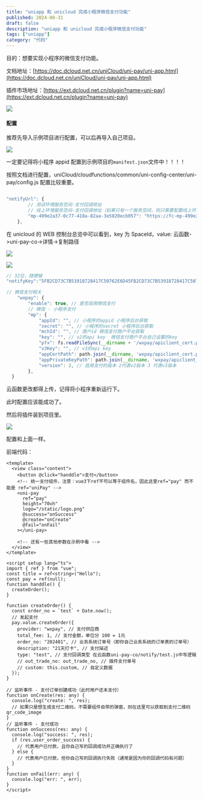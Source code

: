 ```yaml
---
title: "uniapp 和 unicloud 完成小程序微信支付功能"
published: 2024-08-31
draft: false
description: "uniapp 和 unicloud 完成小程序微信支付功能"
tags: ["uniapp"]
category: "代码"
---
```


目的：想要实现小程序的微信支付功能。

文档地址：[https://doc.dcloud.net.cn/uniCloud/uni-pay/uni-app.html](https://doc.dcloud.net.cn/uniCloud/uni-pay/uni-app.html)

插件市场地址：[https://ext.dcloud.net.cn/plugin?name=uni-pay](https://ext.dcloud.net.cn/plugin?name=uni-pay)

![](https://cdn.jiangwei.zone/blog/a.png)

#### 配置

推荐先导入示例项目进行配置，可以后再导入自己项目。

![](https://cdn.jiangwei.zone/blog/20240831162255.png)

一定要记得将小程序 appid 配置到示例项目的`manifest.json`文件中！！！！

按照文档进行配置，uniCloud/cloudfunctions/common/uni-config-center/uni-pay/config.js 配置比较重要。

```js

"notifyUrl": {
		// 测试环境服务空间-支付回调地址
		// 线上环境服务空间-支付回调地址（如果只有一个服务空间，则只需要配置线上环境服务空间即可）
		"mp-499e2a37-0c77-418a-82aa-3e5820ecb057": "https://fc-mp-499e2a37-0c77-418a-82aa-3e5820ecb057.next.bspapp.com/uni-pay-co",
	},
```

在 unicloud 的 WEB 控制台总览中可以看到，key 为 SpaceId，value: 云函数->uni-pay-co->详情->复制路径

![](https://cdn.jiangwei.zone/blog/20240831163242.png)

![](https://cdn.jiangwei.zone/blog/20240831163139.png)

```js
// 32位，随便输
"notifyKey":"5FB2CD73C7B53918728417C50762E6D45FB2CD73C7B53918728417C50762E6D4"
```

```js
// 微信支付相关
	"wxpay": {
		"enable": true, // 是否启用微信支付
		// 微信 - 小程序支付
		"mp": {
			"appId": "", // 小程序的appid 小程序后台获取
			"secret": "", // 小程序的secret 小程序后台获取
			"mchId": "", // 商户id 微信支付商户平台获取
			"key": "", // v2的api key  微信支付商户平台自己设置的key
			"pfx": fs.readFileSync(__dirname + '/wxpay/apiclient_cert.p12'), // v2需要用到的证书  证书是自己申请的，也在微信商户平台，证书放到uni-config-center/uni-pay/wxpay目录下,pem不要删
			"v3Key": "", // v3的api key
			"appCertPath": path.join(__dirname, 'wxpay/apiclient_cert.pem'), // v3需要用到的证书
			"appPrivateKeyPath": path.join(__dirname, 'wxpay/apiclient_key.pem'), // v3需要用到的证书
			"version": 2, // 启用支付的版本 2代表v2版本 3 代表v3版本
		},
  }
```

云函数更改都得上传，记得将小程序重新运行下。

此时配置应该能成功了。

然后将插件装到项目里。

![](https://cdn.jiangwei.zone/blog/20240831163819.png)

配置和上面一样。

前端代码：

```vue
<template>
  <view class="content">
    <button @click="handdle">支付</button>
    <!-- 统一支付组件，注意：vue3下ref不可以等于组件名，因此这里ref="pay" 而不能是 ref="uniPay" -->
    <uni-pay
      ref="pay"
      height="70vh"
      logo="/static/logo.png"
      @success="onSuccess"
      @create="onCreate"
      @fail="onFail"
    ></uni-pay>

    <!-- 还有一些其他参数在示例中看 -->
  </view>
</template>

<script setup lang="ts">
import { ref } from "vue";
const title = ref<string>("Hello");
const pay = ref(null);
function handdle() {
  createOrder();
}

function createOrder() {
  const order_no = `test` + Date.now();
  // 发起支付
  pay.value.createOrder({
    provider: "wxpay", // 支付供应商
    total_fee: 1, // 支付金额，单位分 100 = 1元
    order_no: "202401", // 业务系统订单号（即你自己业务系统的订单表的订单号）
    description: "21天打卡", // 支付描述
    type: "test", // 支付回调类型 在云函数uni-pay-co/notify/test.js中写逻辑
    // out_trade_no: out_trade_no, // 插件支付单号
    // custom: this.custom, // 自定义数据
  });
}

// 监听事件 - 支付订单创建成功（此时用户还未支付）
function onCreate(res: any) {
  console.log("create: ", res);
  // 如果只是想生成支付二维码，不需要组件自带的弹窗，则在这里可以获取到支付二维码 qr_code_image
}
// 监听事件 - 支付成功
function onSuccess(res: any) {
  console.log("success: ", res);
  if (res.user_order_success) {
    // 代表用户已付款，且你自己写的回调成功并正确执行了
  } else {
    // 代表用户已付款，但你自己写的回调执行失败（通常是因为你的回调代码有问题）
  }
}
function onFail(err: any) {
  console.log("err: ", err);
}
</script>
```
